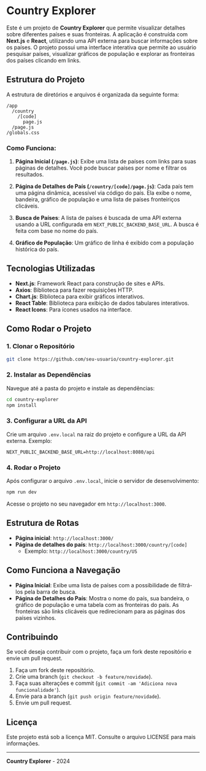 
# Country Explorer

Este é um projeto de **Country Explorer** que permite visualizar detalhes sobre diferentes países e suas fronteiras. A aplicação é construída com **Next.js** e **React**, utilizando uma API externa para buscar informações sobre os países. O projeto possui uma interface interativa que permite ao usuário pesquisar países, visualizar gráficos de população e explorar as fronteiras dos países clicando em links.

## Estrutura do Projeto

A estrutura de diretórios e arquivos é organizada da seguinte forma:

```
/app
  /country
    /[code]
      page.js
  /page.js
/globals.css
```

### Como Funciona:

1. **Página Inicial (`/page.js`)**: Exibe uma lista de países com links para suas páginas de detalhes. Você pode buscar países por nome e filtrar os resultados.
   
2. **Página de Detalhes de País (`/country/[code]/page.js`)**: Cada país tem uma página dinâmica, acessível via código do país. Ela exibe o nome, bandeira, gráfico de população e uma lista de países fronteiriços clicáveis.

3. **Busca de Países**: A lista de países é buscada de uma API externa usando a URL configurada em `NEXT_PUBLIC_BACKEND_BASE_URL`. A busca é feita com base no nome do país.

4. **Gráfico de População**: Um gráfico de linha é exibido com a população histórica do país.

## Tecnologias Utilizadas

- **Next.js**: Framework React para construção de sites e APIs.
- **Axios**: Biblioteca para fazer requisições HTTP.
- **Chart.js**: Biblioteca para exibir gráficos interativos.
- **React Table**: Biblioteca para exibição de dados tabulares interativos.
- **React Icons**: Para ícones usados na interface.

## Como Rodar o Projeto

### 1. Clonar o Repositório

```bash
git clone https://github.com/seu-usuario/country-explorer.git
```

### 2. Instalar as Dependências

Navegue até a pasta do projeto e instale as dependências:

```bash
cd country-explorer
npm install
```

### 3. Configurar a URL da API

Crie um arquivo `.env.local` na raiz do projeto e configure a URL da API externa. Exemplo:

```
NEXT_PUBLIC_BACKEND_BASE_URL=http://localhost:8080/api
```

### 4. Rodar o Projeto

Após configurar o arquivo `.env.local`, inicie o servidor de desenvolvimento:

```bash
npm run dev
```

Acesse o projeto no seu navegador em `http://localhost:3000`.

## Estrutura de Rotas

- **Página inicial**: `http://localhost:3000/`
- **Página de detalhes do país**: `http://localhost:3000/country/[code]`
  - Exemplo: `http://localhost:3000/country/US`

## Como Funciona a Navegação

- **Página Inicial**: Exibe uma lista de países com a possibilidade de filtrá-los pela barra de busca.
- **Página de Detalhes do País**: Mostra o nome do país, sua bandeira, o gráfico de população e uma tabela com as fronteiras do país. As fronteiras são links clicáveis que redirecionam para as páginas dos países vizinhos.

## Contribuindo

Se você deseja contribuir com o projeto, faça um fork deste repositório e envie um pull request.

1. Faça um fork deste repositório.
2. Crie uma branch (`git checkout -b feature/novidade`).
3. Faça suas alterações e commit (`git commit -am 'Adiciona nova funcionalidade'`).
4. Envie para a branch (`git push origin feature/novidade`).
5. Envie um pull request.

## Licença

Este projeto está sob a licença MIT. Consulte o arquivo LICENSE para mais informações.

---

**Country Explorer** - 2024
